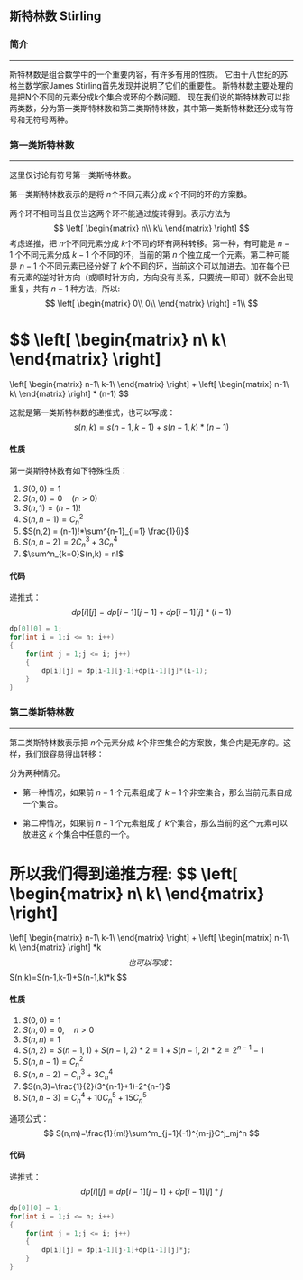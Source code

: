 ## 斯特林数 Stirling

### 简介

---

斯特林数是组合数学中的一个重要内容，有许多有用的性质。
它由十八世纪的苏格兰数学家James Stirling首先发现并说明了它们的重要性。
斯特林数主要处理的是把N个不同的元素分成k个集合或环的个数问题。
现在我们说的斯特林数可以指两类数，分为第一类斯特林数和第二类斯特林数，其中第一类斯特林数还分成有符号和无符号两种。

### 第一类斯特林数
---

这里仅讨论有符号第一类斯特林数。  

第一类斯特林数表示的是将 $n​$ 个不同元素分成 $k​$ 个不同的环的方案数。

两个环不相同当且仅当这两个环不能通过旋转得到。表示方法为
$$
\left[
	\begin{matrix}
		n\\
		k\\
	\end{matrix}
\right]
$$
考虑递推，把 $n​$ 个不同元素分成 $k​$ 个不同的环有两种转移。第一种，有可能是 $n−1​$ 个不同元素分成 $k−1​$ 个不同的环，当前的第 $n​$ 个独立成一个元素。第二种可能是 $n−1​$ 个不同元素已经分好了 $k​$ 个不同的环，当前这个可以加进去。加在每个已有元素的逆时针方向（或顺时针方向，方向没有关系，只要统一即可）就不会出现重复，共有 $n−1​$ 种方法，所以:
$$
\left[
	\begin{matrix}
		0\\
		0\\
	\end{matrix}
\right]
=1\\
$$

$$
\left[
	\begin{matrix}
		n\\
		k\\
	\end{matrix}
\right]
=
\left[
	\begin{matrix}
		n-1\\
		k-1\\
	\end{matrix}
\right]
+
\left[
	\begin{matrix}
		n-1\\
		k\\
	\end{matrix}
\right]
*
(n-1)
$$

这就是第一类斯特林数的递推式，也可以写成：
$$
s(n,k)=s(n-1,k-1)+s(n-1,k)*(n-1)
$$

#### 性质

第一类斯特林数有如下特殊性质：

1. $S(0,0) =1$
2. $S(n,0) = 0 \quad (n>0)$
3. $S(n,1) = (n-1)!$
4. $S(n,n-1)=C^2_n$
5. $S(n,2) = (n-1)!*\sum^{n-1}_{i=1} \frac{1}{i}$
6. $S(n,n-2)=2C^3_n+3C^4_n$
7. $\sum^n_{k=0}S(n,k) = n!$

#### 代码

递推式：
$$
dp[i][j]=dp[i-1][j-1]+dp[i-1][j]*(i-1)
$$

``` c++
dp[0][0] = 1;
for(int i = 1;i <= n; i++)
{
    for(int j = 1;j <= i; j++)
    {
        dp[i][j] = dp[i-1][j-1]+dp[i-1][j]*(i-1);
    }
} 
```

### 第二类斯特林数

---

第二类斯特林数表示把 $n​$ 个元素分成 $k​$ 个非空集合的方案数，集合内是无序的。这样，我们很容易得出转移：

分为两种情况。

- 第一种情况，如果前 $n−1​$ 个元素组成了 $k−1​$ 个非空集合，那么当前元素自成一个集合。

- 第二种情况，如果前 $n−1​$ 个元素组成了 $k​$ 个集合，那么当前的这个元素可以放进这 $k​$ 个集合中任意的一个。

所以我们得到递推方程:
$$
\left[
	\begin{matrix}
		n\\
		k\\
	\end{matrix}
\right]
=
\left[
	\begin{matrix}
		n-1\\
		k-1\\
	\end{matrix}
\right]
+
\left[
	\begin{matrix}
		n-1\\
		k\\
	\end{matrix}
\right]
*k
$$
也可以写成：
$$
S(n,k)=S(n-1,k-1)+S(n-1,k)*k
$$

#### 性质

1. $S(0,0) = 1$
2. $S(n,0)  = 0,\quad n>0$
3. $S(n,n) = 1$
4. $S(n,2) = S(n-1,1)+S(n-1,2)*2=1+S(n-1,2)*2=2^{n-1}-1​$
5. $S(n,n-1)=C^2_n$
6. $S(n,n-2)=C^3_n+3C^4_n$
7. $S(n,3)=\frac{1}{2}(3^{n-1}+1)-2^{n-1}$
8. $S(n,n-3)=C^4_n+10C^5_n+15C^5_n$

通项公式：
$$
S(n,m)=\frac{1}{m!}\sum^m_{j=1}(-1)^{m-j}C^j_mj^n
$$

#### 代码

递推式：
$$
dp[i][j]=dp[i-1][j-1]+dp[i-1][j]*j
$$

``` c++
dp[0][0] = 1;
for(int i = 1;i <= n; i++)
{
    for(int j = 1;j <= i; j++)
    {
        dp[i][j] = dp[i-1][j-1]+dp[i-1][j]*j;
    }
} 
```
